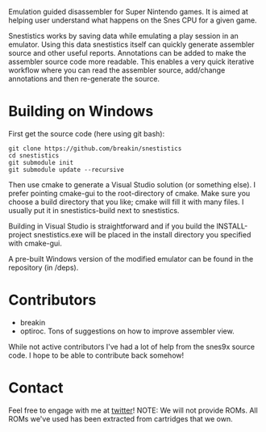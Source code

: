 Emulation guided disassembler for Super Nintendo games.
It is aimed at helping user understand what happens on the Snes CPU for a given game.

Snestistics works by saving data while emulating a play session in an emulator. Using this data snestistics itself can quickly generate assembler source and other useful reports.
Annotations can be added to make the assembler source code more readable. This enables a very quick iterative workflow where you can read the assembler source, add/change annotations and then re-generate the source. 

Building on Windows
===================
First get the source code (here using git bash):
~~~~~~
git clone https://github.com/breakin/snestistics
cd snestistics
git submodule init
git submodule update --recursive
~~~~~~
Then use cmake to generate a Visual Studio solution (or something else). I prefer pointing cmake-gui to the root-directory of cmake. Make sure you choose a build directory that you like; cmake will fill it with many files. I usually put it in snestistics-build next to snestistics.

Building in Visual Studio is straightforward and if you build the INSTALL-project snestistics.exe will be placed in the install directory you specified with cmake-gui.

A pre-built Windows version of the modified emulator can be found in the repository (in /deps).

Contributors
============
* breakin
* optiroc. Tons of suggestions on how to improve assembler view.

While not active contributors I've had a lot of help from the snes9x source code. I hope to be able to contribute back somehow!

Contact
=======
Feel free to engage with me at [twitter](https://twitter.com/anders_breakin)!
NOTE: We will not provide ROMs. All ROMs we've used has been extracted from cartridges that we own.